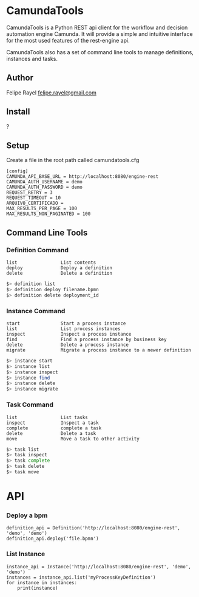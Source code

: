 # CamundaTools

CamundaTools is a Python REST api client for the workflow and decision automation engine Camunda.
It will provide a simple and intuitive interface for the most used features of the rest-engine api.

CamundaTools also has a set of command line tools to manage definitions, instances and tasks.

## Author
Felipe Rayel <felipe.rayel@gmail.com>

## Install
?

## Setup
Create a file in the root path  called camundatools.cfg
```editorconfig
[config]
CAMUNDA_API_BASE_URL = http://localhost:8080/engine-rest
CAMUNDA_AUTH_USERNAME = demo
CAMUNDA_AUTH_PASSWORD = demo
REQUEST_RETRY = 3
REQUEST_TIMEOUT = 10
ARQUIVO_CERTIFICADO =
MAX_RESULTS_PER_PAGE = 100
MAX_RESULTS_NON_PAGINATED = 100
```

## Command Line Tools

### Definition Command
    list                List contents
    deploy              Deploy a definition
    delete              Delete a definition

```bash
$> definition list
$> definition deploy filename.bpmn
$> definition delete deployment_id
```
### Instance Command
    start               Start a process instance
    list                List process instances
    inspect             Inspect a process instance
    find                Find a process instance by business key
    delete              Delete a process instance
    migrate             Migrate a process instance to a newer definition

```bash
$> instance start
$> instance list
$> instance inspect
$> instance find
$> instance delete
$> instance migrate
```
### Task Command
    list                List tasks
    inspect             Inspect a task
    complete            complete a task
    delete              Delete a task
    move                Move a task to other activity

```bash
$> task list
$> task inspect
$> task complete
$> task delete
$> task move
```

# API

### Deploy a bpm
    definition_api = Definition('http://localhost:8080/engine-rest', 'demo', 'demo')
    definition_api.deploy('file.bpmn')

### List Instance
    instance_api = Instance('http://localhost:8080/engine-rest', 'demo', 'demo')
    instances = instance_api.list('myProcessKeyDefinition')
    for instance in instances:
        print(instance)